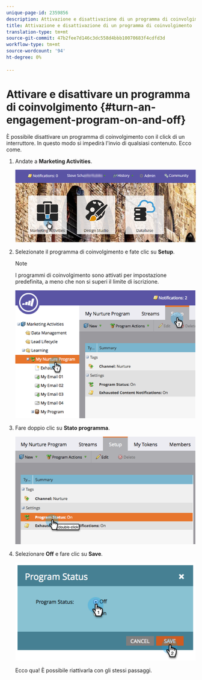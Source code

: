 ```yaml
---
unique-page-id: 2359856
description: Attivazione e disattivazione di un programma di coinvolgimento - Documenti Marketo - Documentazione del prodotto
title: Attivazione e disattivazione di un programma di coinvolgimento
translation-type: tm+mt
source-git-commit: 47b2fee7d146c3dc558d4bbb10070683f4cdfd3d
workflow-type: tm+mt
source-wordcount: '94'
ht-degree: 0%

---
```



# Attivare e disattivare un programma di coinvolgimento {#turn-an-engagement-program-on-and-off}

È possibile disattivare un programma di coinvolgimento con il click di un interruttore. In questo modo si impedirà l&#39;invio di qualsiasi contenuto. Ecco come.

1. Andate a **Marketing Activities**.

   ![](assets/login-marketing-activities.png)

1. Selezionate il programma di coinvolgimento e fate clic su **Setup**.

   >[!NOTE]
   >
   >I programmi di coinvolgimento sono attivati per impostazione predefinita, a meno che non si superi il limite di iscrizione.

   ![](assets/image2014-9-15-17-3a14-3a56.png)

1. Fare doppio clic su **Stato programma**.

   ![](assets/image2014-9-15-17-3a14-3a59.png)

1. Selezionare **Off** e fare clic su **Save**.

   ![](assets/image2014-9-15-17-3a15-3a2.png)

   Ecco qua! È possibile riattivarla con gli stessi passaggi.

